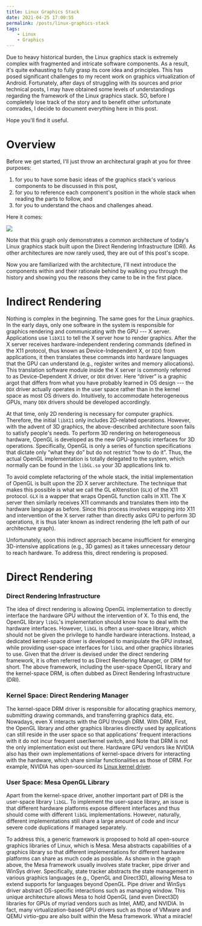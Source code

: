 ```yaml
---
title: Linux Graphics Stack
date: 2021-04-25 17:00:55
permalink: /posts/linux-graphics-stack
tags: 
    - Linux 
    - Graphics
---
```


Due to heavy historical burden, the Linux graphics stack is extremely complex with fragmented and intricate software components. As a result, it's quite exhausting to fully grasp its core idea and principles. This has posed significant challenges to my recent work on graphics virtualization of Android. Fortunately, after days of struggling with its sources and prior technical posts, I may have obtained some levels of understandings regarding the framework of the Linux graphics stack. SO, before I completely lose track of the story and to benefit other unfortunate comrades, I decide to document everything here in this post. 

Hope you'll find it useful.

# Overview
Before we get started, I'll just throw an architectural graph at you for three purposes:

1) for you to have some basic ideas of the graphics stack's various components to be discussed in this post, 
2) for you to reference each component's position in the whole stack when reading the parts to follow, and
3) for you to understand the chaos and challenges ahead.

Here it comes:

<img src="{{site.url}}/images/posts/graphics stack.svg">

Note that this graph only demonstrates a common architecture of today's Linux graphics stack built upon the Direct Rendering Infrastructure (DRI).
As other architectures are now rarely used, they are out of this post's scope.

Now you are familiarized with the architecture, I'll next introduce the components within and their rationale behind by walking you through the history and showing you the reasons they came to be in the first place.

# Indirect Rendering

Nothing is complex in the beginning. The same goes for the Linux graphics. In the early days, only one software in the system is responsible for graphics rendering and communicating with the GPU --- X server. Applications use ``libX11`` to tell the X server how to render graphics. After the X server receives hardware-independent rendering commands (defined in the X11 protocol, thus known as Device-Independent X, or ``DIX``) from applications, it then translates these commands into hardware languages that the GPU can understand (e.g., register writes and memory allocations). This translation software module inside the X server is commonly referred to as Device-Dependent X driver, or ``DDX`` driver. Here “driver” is a graphic argot that differs from what you have probably learned in OS design --- the ``DDX`` driver actually operates in the user space rather than in the kernel space as most OS drivers do. Intuitively, to accommodate heterogeneous GPUs, many ``DDX`` drivers should be developed accordingly.

At that time, only 2D rendering is necessary for computer graphics. Therefore, the initial ``libX11`` only includes 2D-related operations. However, with the advent of 3D graphics, the above-described architecture soon fails to satisfy people's needs. To perform 3D rendering on heterogeneous hardware,
OpenGL is developed as the new GPU-agnostic interfaces for 3D operations. Specifically, OpenGL is only a series of function specifications that dictate only “what they do” but do not restrict “how to do it”. Thus, the actual OpenGL implementation is totally delegated to the system, which normally can be found in the ``libGL.so`` your 3D applications link to.

To avoid complete refactoring of the whole stack, the initial implementation of OpenGL is built upon the 2D X server architecture. The technique that makes this possible is what we call the GL eXtenstion (``GLX``) of the X11 protocol. ``GLX`` is a wapper that wraps OpenGL function calls in X11. The X server then similarly receives X11 commands and translates them into the hardware language as before. Since this process involves wrapping into X11 and intervention of the X server rather than directly asks GPU to perform 3D operations, it is thus later known as indirect rendering (the left path of our architecture graph).

Unfortunately, soon this indirect approach became insufficient for emerging 3D-intensive applications (e.g., 3D games) as it takes unnecessary detour to reach hardware. To address this, direct rendering is proposed.

# Direct Rendering

### Direct Rendering Infrastructure

The idea of direct rendering is allowing OpenGL implementation 
    to directly interface the hardware GPU without the intervention of X.
To this end, the OpenGL library `libGL`'s implementation should know how to deal with the hardware interfaces.
However, `libGL` is often a user-space library, 
    which should not be given the privilege to handle hardware interactions.
Instead, a dedicated kernel-space driver is developed to manipulate the GPU instead,
    while providing user-space interfaces for `libGL` and other graphics libraries to use.
Given that the driver is devised under the direct rendering framework,
    it is often referred to as Direct Rendering Manager, or DRM for short.
The above framework, including the user-space OpenGL library and the kernel-space DRM,
    is often dubbed as Direct Rendering Infrastructure (DRI).

### Kernel Space: Direct Rendering Manager

The kernel-space DRM driver is responsible for allocating graphics memory, submitting drawing commands, and transferring graphics data, etc.
Nowadays, even X interacts with the GPU through DRM.
With DRM,
First, the OpenGL library and other graphics libraries directly used by applications can still reside in the user space so that applications' frequent interactions with it do not incur frequent user/kernel switch, and
Note that DRM is not the only implementation exist out there.
Hardware GPU vendors like NVIDIA also has their own implementations of kernel-space drivers for interacting with the hardware,
    which share similar functionalities as those of DRM.
For example, NVIDIA has open-sourced its [Linux kernel driver](https://github.com/NVIDIA/open-gpu-kernel-modules).

### User Space: Mesa OpenGL Library

Apart from the kernel-space driver, another important part of DRI is the user-space library `libGL`.
To implement the user-space library,
    an issue is that different hardware platforms expose different interfaces and thus should come with different `libGL` implementations.
However, naturally, different implementations still share a large amount of code and incur severe code duplications if managed separately.

To address this, a generic framework is proposed to hold all open-source graphics libraries of Linux, which is Mesa.
Mesa abstracts capabilities of a graphics library so that different implementations for different hardware platforms can share as much code as possible.
As shown in the graph above,
    the Mesa framework usually involves state tracker, pipe driver and WinSys driver.
Specifically, state tracker abstracts the state management in various graphics languages (e.g., OpenGL and Direct3D), allowing Mesa to extend supports for languages beyond OpenGL.
Pipe driver and WinSys driver abstract OS-specific interactions such as managing window.
This unique architecture allows Mesa to hold OpenGL (and even Direct3D) libraries for GPUs of myriad vendors such as Intel, AMD, and NVIDIA.
In fact, many virtualization-based GPU drivers such as those of VMware and QEMU virtio-gpu are also built within the Mesa framework.
What a miracle!